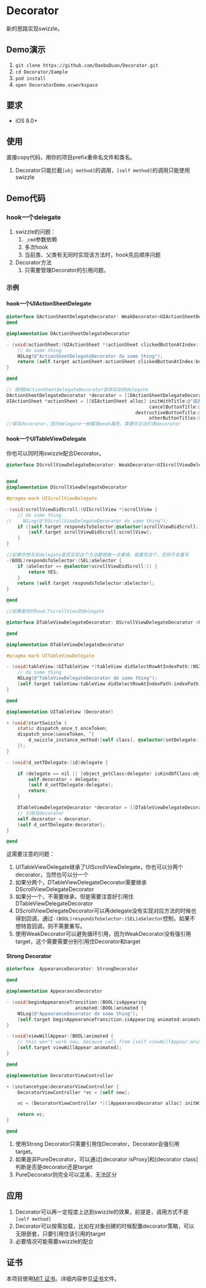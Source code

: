 # Decorator

新的思路实现swizzle。

## Demo演示

1. `git clone https://github.com/DanboDuan/Decorator.git`
2. `cd Decorator/Eample`
3. `pod install`
4. `open DecoratorDemo.xcworkspace`

## 要求

* iOS 8.0+

## 使用

直接copy代码，用你的项目prefix重命名文件和类名。

1. Decorator只能拦截`[obj method]`的调用，`[self method]`的调用只能使用swizzle

## Demo代码

### hook一个delegate

1. swizzle的问题：
	1. `_cmd`参数依赖
	2. 多次hook 
	3. 当前类、父类有无同时实现该方法时，hook先后顺序问题
2. Decorator方法
	1. 只需要管理Decorator的引用问题。

### 示例

#### hook一个UIActionSheetDelegate

```Objective-C
@interface DActionSheetDelegateDecorator: WeakDecorator<UIActionSheetDelegate>
@end

@implementation DActionSheetDelegateDecorator

- (void)actionSheet:(UIActionSheet *)actionSheet clickedButtonAtIndex:(NSInteger)buttonIndex  {
    // do some thing
    NSLog(@"ActionSheetDelegateDecorator do some thing");
    return [self.target actionSheet:actionSheet clickedButtonAtIndex:buttonIndex];
}

@end

// 使用DActionSheetDelegateDecorator装饰实际的delegate
DActionSheetDelegateDecorator *decorator = [[DActionSheetDelegateDecorator alloc] initWithTarget:delegate];
UIActionSheet *actionSheet = [[UIActionSheet alloc] initWithTitle:@"这是UIActionSheet" delegate:(id)decorator
                                                    cancelButtonTitle:@"取消"
                                               destructiveButtonTitle:@"确定"
                                                    otherButtonTitles:@"按钮1", @"按钮2",nil];
//保存decorator，因为delegate一般都是weak属性，需要你主动引用decorator

```
#### hook一个UITableViewDelegate
你也可以同时用swizzle配合Decorator。

```Objective-C
@interface DScrollViewDelegateDecorator: WeakDecorator<UIScrollViewDelegate>


@end
@implementation DScrollViewDelegateDecorator

#pragma mark UIScrollViewDelegate

-(void)scrollViewDidScroll:(UIScrollView *)scrollView {
    // do some thing
//    NSLog(@"DScrollViewDelegateDecorator do some thing");
    if ([self.target respondsToSelector:@selector(scrollViewDidScroll:)]) {
        [self.target scrollViewDidScroll:scrollView];
    }
}

//如果你想无论delegate是否实现这个方法都想做一点事情，就重写这个，否则不会重写
-(BOOL)respondsToSelector:(SEL)aSelector {
    if (aSelector == @selector(scrollViewDidScroll:)) {
        return YES;
    }
    return [self.target respondsToSelector:aSelector];
}

@end

//如果是同时hook了scrollView的delegate

@interface DTableViewDelegateDecorator: DScrollViewDelegateDecorator <UITableViewDelegate>

@end

@implementation DTableViewDelegateDecorator

#pragma mark UITableViewDelegate

- (void)tableView:(UITableView *)tableView didSelectRowAtIndexPath:(NSIndexPath *)indexPath {
    // do some thing
    NSLog(@"TableViewDelegateDecorator do some thing");
    [self.target tableView:tableView didSelectRowAtIndexPath:indexPath];
}

@end

@implementation UITableView (Decorator)

+ (void)startSwizzle {
    static dispatch_once_t onceToken;
    dispatch_once(&onceToken, ^{
        d_swizzle_instance_method([self class], @selector(setDelegate:), @selector(d_setTDelegate:));
    });
}

- (void)d_setTDelegate:(id)delegate {

    if (delegate == nil || [object_getClass(delegate) isKindOfClass:object_getClass([DTableViewDelegateDecorator class])] ) {
        self.decorator = delegate;
        [self d_setTDelegate:delegate];
        return;
    }

    DTableViewDelegateDecorator *decorator = [[DTableViewDelegateDecorator alloc] initWithTarget:delegate];
    // 引用住decorator
    self.decorator = decorator;
    [self d_setTDelegate:decorator];
}

@end

```

这需要注意的问题：

1. UITableViewDelegate继承了UIScrollViewDelegate，你也可以分两个decorator，当然也可以分一个
2. 如果分两个，DTableViewDelegateDecorator需要继承DScrollViewDelegateDecorator
3. 如果分一个，不需要继承，但是需要注意好引用住DTableViewDelegateDecorator
4. DScrollViewDelegateDecorator可以再delegate没有实现对应方法的时候也得到回调，通过`-(BOOL)respondsToSelector:(SEL)aSelector`控制，如果不想特意回调，则不需要重写。
5. 使用WeakDecorator可以避免循环引用，因为WeakDecorator没有强引用target，这个需要需要分别引用住Decorator和target

#### Strong Decorator

```Objective-C
@interface  AppearanceDecorator: StrongDecorator

@end

@implementation AppearanceDecorator

- (void)beginAppearanceTransition:(BOOL)isAppearing
                         animated:(BOOL)animated {
    NSLog(@"AppearanceDecorator do some thing");
    [self.target beginAppearanceTransition:isAppearing animated:animated];
}

- (void)viewWillAppear:(BOOL)animated {
    // this won't work now, because call from [self viewWillAppear:animated]
    [self.target viewWillAppear:animated];
}

@end

@implementation DecoratorViewController

+ (instancetype)decoratorViewController {
    DecoratorViewController *vc = [self new];

    vc = (DecoratorViewController *)[[AppearanceDecorator alloc] initWithTarget:vc];

    return vc;
}

@end

```

1. 使用Strong Decorator只需要引用住Decorator，Decorator会强引用target。
2. 如果是非PureDecorator，可以通过[decorator isProxy]和[decorator class]判断是否是decorator还是target
3. PureDecorator则完全可以混淆，无法区分

## 应用

1. Decorator可以再一定程度上达到swizzle的效果，前提是，调用方式不是`[self method]`
2. Decorator可以按需加载，比如在对象创建的时候配置decorator策略，可以无限嵌套，只要引用住该引用的target
3. 必要情况可能需要swizzle的配合


## 证书

本项目使用[MIT 证书](LICENSE)。详细内容参见[证书](LICENSE)文件。

